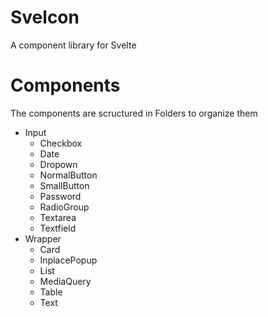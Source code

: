 # Svelcon

A component library for Svelte

# Components

The components are scructured in Folders to organize them

- Input
  - Checkbox
  - Date
  - Dropown
  - NormalButton
  - SmallButton
  - Password
  - RadioGroup
  - Textarea
  - Textfield
- Wrapper
  - Card
  - InplacePopup
  - List
  - MediaQuery
  - Table
  - Text

